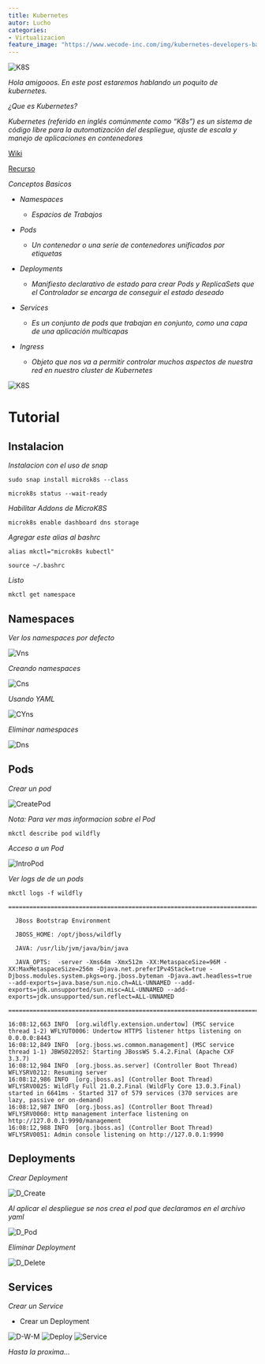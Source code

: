 ```yaml
---
title: Kubernetes
autor: Lucho
categories:
- Virtualizacion
feature_image: "https://www.wecode-inc.com/img/kubernetes-developers-banner.png"
---
```


![K8S](https://upload.wikimedia.org/wikipedia/commons/thumb/6/67/Kubernetes_logo.svg/1280px-Kubernetes_logo.svg.png)

_Hola amigooos. En este post estaremos hablando un poquito de kubernetes._

_¿Que es Kubernetes?_

_Kubernetes (referido en inglés comúnmente como “K8s”) es un sistema de código libre para la automatización del despliegue, ajuste de escala y manejo de aplicaciones en contenedores_

[Wiki](https://es.wikipedia.org/wiki/Kubernetes)

[Recurso](https://kubernetes.io/es/)

_Conceptos Basicos_

* _Namespaces_
    * _Espacios de Trabajos_

* _Pods_
    * _Un contenedor o una serie de contenedores unificados por etiquetas_

* _Deployments_
    * _Manifiesto declarativo de estado para crear Pods y ReplicaSets que el Controlador se encarga de conseguir el estado deseado_

* _Services_
    * _Es un conjunto de pods que trabajan en conjunto, como una capa de una aplicación multicapas_

* _Ingress_
    * _Objeto que nos va a permitir controlar muchos aspectos de nuestra red en nuestro cluster de Kubernetes_

![K8S](https://blog.ichasco.com/wp-content/uploads/2019/06/NGINX-Ingress-Controller-4-services_social.png)

# Tutorial

## Instalacion

_Instalacion con el uso de snap_
```shell
sudo snap install microk8s --class
```
```shell
microk8s status --wait-ready 
```
_Habilitar Addons de MicroK8S_
```shell
microk8s enable dashboard dns storage 
```

_Agregar este alias al bashrc_
```shell
alias mkctl="microk8s kubectl"
```
```shell
source ~/.bashrc
```

_Listo_
```shell
mkctl get namespace
```

## Namespaces

_Ver los namespaces por defecto_

![Vns](https://raw.githubusercontent.com/Lucho00Cuba/lucho00cuba.github.io/main/img/k8s/ns_default.PNG)

_Creando namespaces_

![Cns](https://raw.githubusercontent.com/Lucho00Cuba/lucho00cuba.github.io/main/img/k8s/ns_create.PNG)

_Usando YAML_

![CYns](https://raw.githubusercontent.com/Lucho00Cuba/lucho00cuba.github.io/main/img/k8s/yns_create.PNG)

_Eliminar namespaces_

![Dns](https://raw.githubusercontent.com/Lucho00Cuba/lucho00cuba.github.io/main/img/k8s/ns_delete.PNG)

## Pods

_Crear un pod_

![CreatePod](https://raw.githubusercontent.com/Lucho00Cuba/lucho00cuba.github.io/main/img/k8s/pod_create.PNG)

_Nota: Para ver mas informacion sobre el Pod_
```shell
mkctl describe pod wildfly
``` 

_Acceso a un Pod_

![IntroPod](https://raw.githubusercontent.com/Lucho00Cuba/lucho00cuba.github.io/main/img/k8s/pod_intro.PNG)

_Ver logs de de un  pods_

```shell
mkctl logs -f wildfly

=========================================================================

  JBoss Bootstrap Environment

  JBOSS_HOME: /opt/jboss/wildfly

  JAVA: /usr/lib/jvm/java/bin/java

  JAVA_OPTS:  -server -Xms64m -Xmx512m -XX:MetaspaceSize=96M -XX:MaxMetaspaceSize=256m -Djava.net.preferIPv4Stack=true -Djboss.modules.system.pkgs=org.jboss.byteman -Djava.awt.headless=true  --add-exports=java.base/sun.nio.ch=ALL-UNNAMED --add-exports=jdk.unsupported/sun.misc=ALL-UNNAMED --add-exports=jdk.unsupported/sun.reflect=ALL-UNNAMED

=========================================================================

16:08:12,663 INFO  [org.wildfly.extension.undertow] (MSC service thread 1-2) WFLYUT0006: Undertow HTTPS listener https listening on 0.0.0.0:8443
16:08:12,849 INFO  [org.jboss.ws.common.management] (MSC service thread 1-1) JBWS022052: Starting JBossWS 5.4.2.Final (Apache CXF 3.3.7)
16:08:12,984 INFO  [org.jboss.as.server] (Controller Boot Thread) WFLYSRV0212: Resuming server
16:08:12,986 INFO  [org.jboss.as] (Controller Boot Thread) WFLYSRV0025: WildFly Full 21.0.2.Final (WildFly Core 13.0.3.Final) started in 6641ms - Started 317 of 579 services (370 services are lazy, passive or on-demand)
16:08:12,987 INFO  [org.jboss.as] (Controller Boot Thread) WFLYSRV0060: Http management interface listening on http://127.0.0.1:9990/management
16:08:12,988 INFO  [org.jboss.as] (Controller Boot Thread) WFLYSRV0051: Admin console listening on http://127.0.0.1:9990
```

## Deployments

_Crear Deployment_

![D_Create](https://raw.githubusercontent.com/Lucho00Cuba/lucho00cuba.github.io/main/img/k8s/deploy_create.PNG)

_Al aplicar el despliegue se nos crea el pod que declaramos en el archivo yaml_

![D_Pod](https://raw.githubusercontent.com/Lucho00Cuba/lucho00cuba.github.io/main/img/k8s/deploy_pod.PNG)

_Eliminar Deployment_

![D_Delete](https://raw.githubusercontent.com/Lucho00Cuba/lucho00cuba.github.io/main/img/k8s/deploy_delete.PNG)

## Services

_Crear un Service_

- Crear un Deployment

![D-W-M](https://raw.githubusercontent.com/Lucho00Cuba/lucho00cuba.github.io/main/img/k8s/d_w_m.PNG)
![Deploy](https://raw.githubusercontent.com/Lucho00Cuba/lucho00cuba.github.io/main/img/k8s/deploy_w_m.PNG)
![Service](https://raw.githubusercontent.com/Lucho00Cuba/lucho00cuba.github.io/main/img/k8s/service.PNG)

_Hasta la proxima..._